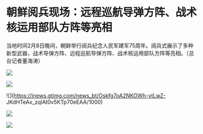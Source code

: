 # 朝鲜阅兵现场：远程巡航导弹方阵、战术核运用部队方阵等亮相

当地时间2月8日晚间，朝鲜举行阅兵纪念人民军建军75周年。阅兵式展示了多种新型武器，战术导弹方阵、远程巡航导弹方阵、战术核运用部队方阵等亮相。（总台记者董海涛）
​​​

![](https://inews.gtimg.com/news_bt/OnLb4vhWR2_62SLMGRgQpQrEjIwg9OP50BpLL5raKZl5cAA/1000)

![](https://inews.gtimg.com/news_bt/OSkvkMj0QurJSZE2uwKhahwVq1a3-bMdJQdc-5Slf2zHMAA/1000)

![](https://inews.gtimg.com/news_bt/Oskfg7oA2NKOWh-ytLwZ-
JKdHTeAx_zqIAt0v5KTp70eEAA/1000)

![](https://inews.gtimg.com/news_bt/ONIQhmaC5OLKg4yKege_pmdeKOYZKTNa01olu7dSuBzxwAA/1000)

![](https://inews.gtimg.com/news_bt/O-pVpY4oWkuU1YAnPgHsVax5_tLxOSf6oOAw8P8bRljo0AA/1000)

